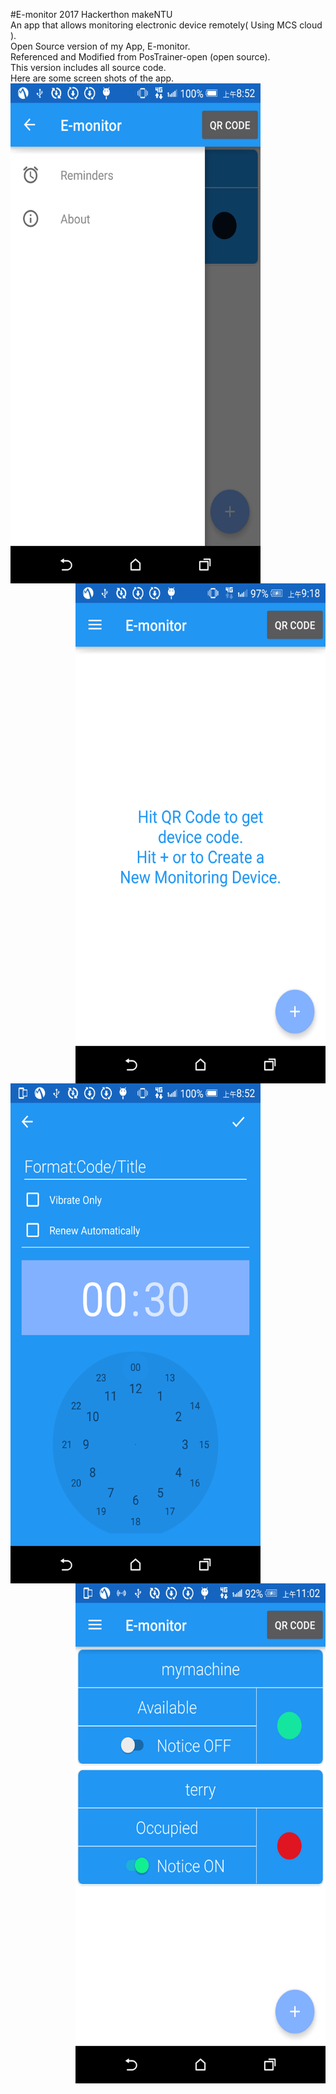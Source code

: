 #E-monitor 2017 Hackerthon makeNTU</br>
An app that allows monitoring electronic device remotely( Using MCS cloud ).</br>
Open Source version of my App, E-monitor.</br>
Referenced and Modified from PosTrainer-open (open source).</br>
This version includes all source code. </br>
Here are some screen shots of the app.</br>
<a href="url"><img src="https://raw.githubusercontent.com/petwill/E-monitor/master/Screenshot/Screenshot_2017-02-26-08-52-16.png" align="left" width="400" height="800" ></a>
<a href="url"><img src="https://raw.githubusercontent.com/petwill/E-monitor/master/Screenshot/Screenshot_2017-02-26-09-18-18.png" align="right" width="400" height="800" ></a>
<a href="url"><img src="https://raw.githubusercontent.com/petwill/E-monitor/master/Screenshot/Screenshot_2017-02-26-08-52-59.png" align="left" width="400" height="800" ></a>
<a href="url"><img src="https://raw.githubusercontent.com/petwill/E-monitor/master/Screenshot/Screenshot_2017-02-26-11-02-24.png" align="right" width="400" height="800" ></a>



